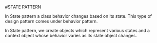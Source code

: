 #STATE PATTERN

In State pattern a class behavior changes based on its state. This type of design pattern comes under behavior pattern.

In State pattern, we create objects which represent various states and a context object whose behavior varies as its state object changes.